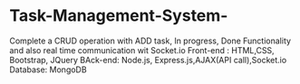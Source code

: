 # Task-Management-System-
Complete a CRUD operation with ADD task, In progress, Done Functionality and also real time communication wit Socket.io Front-end : HTML,CSS, Bootstrap, JQuery BAck-end: Node.js, Express.js,AJAX(API call),Socket.io Database: MongoDB
